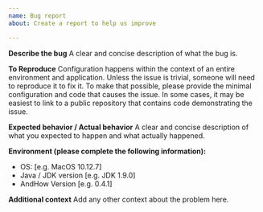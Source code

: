 ```yaml
---
name: Bug report
about: Create a report to help us improve

---
```


**Describe the bug**
A clear and concise description of what the bug is.

**To Reproduce**
Configuration happens within the context of an entire environment and application.  Unless the issue is trivial, someone will need to reproduce it to fix it.  To make that possible, please provide the minimal configuration and code that causes the issue.  In some cases, it may be easiest to link to a public repository that contains code demonstrating the issue.

**Expected behavior / Actual behavior**
A clear and concise description of what you expected to happen and what actually happened.

**Environment (please complete the following information):**
 - OS: [e.g. MacOS 10.12.7]
 - Java / JDK version [e.g. JDK 1.9.0]
 - AndHow Version [e.g. 0.4.1]

**Additional context**
Add any other context about the problem here.
